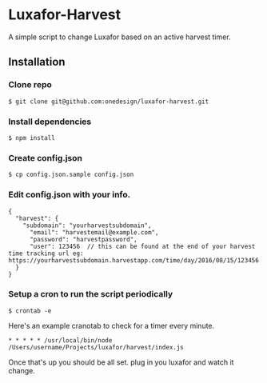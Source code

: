 # Luxafor-Harvest

A simple script to change Luxafor based on an active harvest timer.

## Installation

### Clone repo

```
$ git clone git@github.com:onedesign/luxafor-harvest.git
```

### Install dependencies

```
$ npm install
```

### Create config.json

```
$ cp config.json.sample config.json
```

### Edit config.json with your info.

```
{
  "harvest": {
    "subdomain": "yourharvestsubdomain",
      "email": "harvestemail@example.com",
      "password": "harvestpassword",
      "user": 123456  // this can be found at the end of your harvest time tracking url eg: https://yourharvestsubdomain.harvestapp.com/time/day/2016/08/15/123456
  }
}
```

### Setup a cron to run the script periodically

```
$ crontab -e
```

Here's an example cranotab to check for a timer every minute.

```
* * * * * /usr/local/bin/node /Users/username/Projects/luxafor/harvest/index.js
```

Once that's up you should be all set. plug in you luxafor and watch it change.
